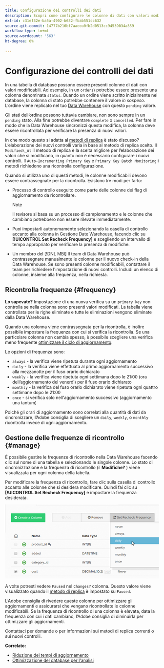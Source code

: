 ```yaml
---
title: Configurazione dei controlli dei dati
description: Scopri come configurare le colonne di dati con valori modificabili.
exl-id: c31ef32e-ba5a-4902-b632-fbab551cc632
source-git-commit: 14777b216bf7aaeea0fb2d0513cc94539034a359
workflow-type: tm+mt
source-wordcount: '563'
ht-degree: 0%

---
```


# Configurazione dei controlli dei dati

In una tabella di database possono essere presenti colonne di dati con valori modificabili. Ad esempio, in un `orders`) potrebbe essere presente una colonna denominata `status`. Quando un ordine viene scritto inizialmente nel database, la colonna di stato potrebbe contenere il valore _in sospeso_. L’ordine viene replicato nel tuo [Data Warehouse](../data-warehouse-mgr/tour-dwm.md) con questo `pending` valore.

Gli stati dell’ordine possono tuttavia cambiare, non sono sempre in un `pending` stato. Alla fine potrebbe diventare `complete` o `cancelled`. Per fare in modo che la Data Warehouse sincronizzi questa modifica, la colonna deve essere ricontrollata per verificare la presenza di nuovi valori.

In che modo questo si adatta al [metodi di replica](../data-warehouse-mgr/cfg-replication-methods.md) è stato discusso? L’elaborazione dei nuovi controlli varia in base al metodo di replica scelto. Il `Modified\_At` il metodo di replica è la scelta migliore per l’elaborazione dei valori che si modificano, in quanto non è necessario configurare i nuovi controlli. Il `Auto-Incrementing Primary Key` e `Primary Key Batch Monitoring` i metodi richiedono una ricontrolla configurazione.

Quando si utilizza uno di questi metodi, le colonne modificabili devono essere contrassegnate per la ricontrolla. Esistono tre modi per farlo:

* Processo di controllo eseguito come parte delle colonne dei flag di aggiornamento da ricontrollare.

   >[!NOTE]
   >
   >Il revisore si basa su un processo di campionamento e le colonne che cambiano potrebbero non essere rilevate immediatamente.

* Puoi impostarli autonomamente selezionando la casella di controllo accanto alla colonna in Gestione Date Warehouse, facendo clic su **[!UICONTROL Set Recheck Frequency]** e scegliendo un intervallo di tempo appropriato per verificare la presenza di modifiche.
* Un membro del [!DNL MBI] Il team di Data Warehouse può contrassegnare manualmente le colonne per il nuovo check-in della Data Warehouse. Se sono presenti colonne modificabili, contattare il team per richiedere l&#39;impostazione di nuovi controlli. Includi un elenco di colonne, insieme alla frequenza, nella richiesta.

## Ricontrolla frequenze {#frequency}

**Lo sapevate?**
Impostazione di una nuova verifica su un `primary key` non controlla se nella colonna sono presenti valori modificati. La tabella viene controllata per le righe eliminate e tutte le eliminazioni vengono eliminate dalla Data Warehouse.

Quando una colonna viene contrassegnata per la ricontrolla, è inoltre possibile impostare la frequenza con cui si verifica la ricontrolla. Se una particolare colonna non cambia spesso, è possibile scegliere una verifica meno frequente [ottimizzare il ciclo di aggiornamento](../../best-practices/reduce-update-cycle-time.md).

Le opzioni di frequenza sono:

* `always` - la verifica viene ripetuta durante ogni aggiornamento
* `daily` - la verifica viene effettuata al primo aggiornamento successivo alla mezzanotte per il fuso orario dichiarato
* `weekly` - la verifica viene ripetuta ogni settimana dopo le 21:00 (ora dell’aggiornamento del venerdì) per il fuso orario dichiarato
* `monthly` - la verifica del fuso orario dichiarato viene ripetuta ogni quattro settimane dopo le 21:00
* `once` - si verifica solo nell&#39;aggiornamento successivo (aggiornamento una tantum)

Poiché gli orari di aggiornamento sono correlati alla quantità di dati da sincronizzare, l’Adobe consiglia di scegliere un `daily`, `weekly`, o `monthly` ricontrolla invece di ogni aggiornamento.

## Gestione delle frequenze di ricontrollo {#manage}

È possibile gestire le frequenze di ricontrollo nella Data Warehouse facendo clic sul nome di una tabella e selezionando le singole colonne. Lo stato di sincronizzazione e la frequenza di ricontrollo (il **Modifiche?** ) viene visualizzata per ogni colonna della tabella.

Per modificare la frequenza di ricontrollo, fare clic sulla casella di controllo accanto alle colonne che si desidera modificare. Quindi fai clic su **[!UICONTROL Set Recheck Frequency]** e impostare la frequenza desiderata.

![](../../assets/dwm-recheck.png)

A volte potresti vedere `Paused` nel `Changes?` colonna. Questo valore viene visualizzato quando il [metodo di replica](../../data-analyst/data-warehouse-mgr/cfg-data-rechecks.md) è impostato su `Paused`.

L’Adobe consiglia di rivedere queste colonne per ottimizzare gli aggiornamenti e assicurarsi che vengano ricontrollate le colonne modificabili. Se la frequenza di ricontrollo di una colonna è elevata, data la frequenza con cui i dati cambiano, l’Adobe consiglia di diminuirla per ottimizzare gli aggiornamenti.

Contattaci per domande o per informazioni sui metodi di replica correnti o sui nuovi controlli.

**Correlato:**

* [Riduzione dei tempi di aggiornamento](../../best-practices/reduce-update-cycle-time.md)
* [Ottimizzazione del database per l&#39;analisi](../../best-practices/opt-db-analysis.md)
